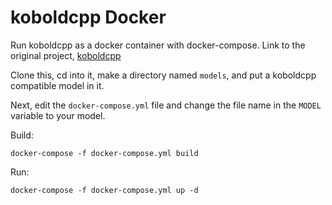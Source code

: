 # koboldcpp Docker
Run koboldcpp as a docker container with docker-compose.
Link to the original project, [koboldcpp](https://github.com/LostRuins/koboldcpp)

Clone this, cd into it, make a directory named `models`, and put a koboldcpp compatible model in it.

Next, edit the `docker-compose.yml` file and change the file name in the `MODEL` variable to your model.

Build:
```
docker-compose -f docker-compose.yml build
```

Run:
```
docker-compose -f docker-compose.yml up -d
```


